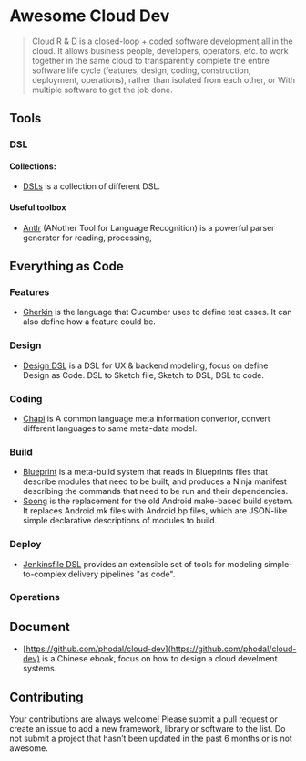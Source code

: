 # Awesome Cloud Dev

> Cloud R & D is a closed-loop + coded software development all in the cloud. It allows business people, developers, operators, etc. to work together in the same cloud to transparently complete the entire software life cycle (features, design, coding, construction, deployment, operations), rather than isolated from each other, or With multiple software to get the job done.


## Tools

### DSL

#### Collections:

 - [DSLs](https://github.com/phodal/dsls) is a collection of different DSL.

#### Useful toolbox

 - [Antlr](https://www.antlr.org/) (ANother Tool for Language Recognition) is a powerful parser generator for reading, processing,


## Everything as Code

### Features

 - [Gherkin](https://cucumber.io/docs/gherkin/) is the language that Cucumber uses to define test cases. It can also define how a feature could be.

### Design

 - [Design DSL](https://github.com/phodal/design) is a DSL for UX & backend modeling, focus on define Design as Code. DSL to Sketch file, Sketch to DSL, DSL to code. 

### Coding


 - [Chapi](https://github.com/phodal/chapi) is A common language meta information convertor, convert different languages to same meta-data model.


### Build

 - [Blueprint](https://github.com/google/blueprint)  is a meta-build system that reads in Blueprints files that describe modules that need to be built, and produces a Ninja manifest describing the commands that need to be run and their dependencies.
 - [Soong](https://android.googlesource.com/platform/build/soong/+/master/README.md) is the replacement for the old Android make-based build system. It replaces Android.mk files with Android.bp files, which are JSON-like simple declarative descriptions of modules to build.

### Deploy

 
 - [Jenkinsfile DSL](https://jenkins.io/doc/book/pipeline/syntax/) provides an extensible set of tools for modeling simple-to-complex delivery pipelines "as code".


### Operations


## Document

 - [https://github.com/phodal/cloud-dev](https://github.com/phodal/cloud-dev) is a Chinese ebook, focus on how to design a cloud develment systems.


## Contributing

Your contributions are always welcome! Please submit a pull request or create an issue to add a new framework, library or software to the list. Do not submit a project that hasn’t been updated in the past 6 months or is not awesome.
